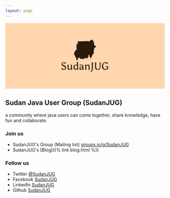 ```yaml
---
layout: page
---
```


![cover-image](/assets/images/cover.png)

## Sudan Java User Group (SudanJUG)
a community where java users can come together, share knowledge, have fun and collaborate.

### Join us
- SudanJUG's Group (Mailing list) [groups.io/g/SudanJUG](https://groups.io/g/SudanJUG)
- SudanJUG's [Blog]({% link blog.html %})

### Follow us
- Twitter [@SudanJUG](https://twitter.com/SudanJUG)
- Facebook [SudanJUG](https://www.facebook.com/SudanJug-100201168757194)
- LinkedIn [SudanJUG](https://www.linkedin.com/company/sudanjug)
- Github [SudanJUG](https://github.com/sudanJUG)

